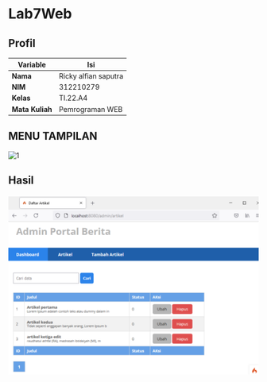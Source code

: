 # Lab7Web
## Profil
| Variable | Isi |
| -------- | --- |
| **Nama** | Ricky alfian saputra |
| **NIM** | 312210279 |
| **Kelas** | TI.22.A4 |
| **Mata Kuliah** | Pemrograman WEB |
## MENU TAMPILAN
![1](https://https://github.com/ricky1211/Lab7Web/blob/main/Screenshot%20(49).png)
## Hasil
![2](https://github.com/ricky1211/Lab7Web/blob/main/Screenshot%20(50).png)
